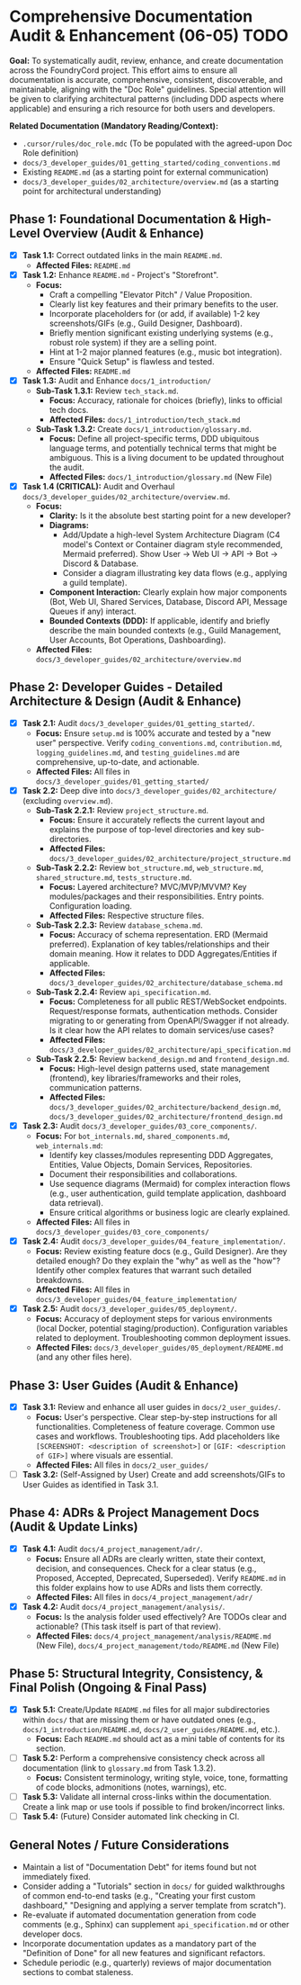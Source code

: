 # Comprehensive Documentation Audit & Enhancement (06-05) TODO

**Goal:** To systematically audit, review, enhance, and create documentation across the FoundryCord project. This effort aims to ensure all documentation is accurate, comprehensive, consistent, discoverable, and maintainable, aligning with the "Doc Role" guidelines. Special attention will be given to clarifying architectural patterns (including DDD aspects where applicable) and ensuring a rich resource for both users and developers.

**Related Documentation (Mandatory Reading/Context):**
*   `.cursor/rules/doc_role.mdc` (To be populated with the agreed-upon Doc Role definition)
*   `docs/3_developer_guides/01_getting_started/coding_conventions.md`
*   Existing `README.md` (as a starting point for external communication)
*   `docs/3_developer_guides/02_architecture/overview.md` (as a starting point for architectural understanding)

## Phase 1: Foundational Documentation & High-Level Overview (Audit & Enhance)

*   [x] **Task 1.1:** Correct outdated links in the main `README.md`.
    *   **Affected Files:** `README.md`
*   [x] **Task 1.2:** Enhance `README.md` - Project's "Storefront".
    *   **Focus:**
        *   Craft a compelling "Elevator Pitch" / Value Proposition.
        *   Clearly list key features and their primary benefits to the user.
        *   Incorporate placeholders for (or add, if available) 1-2 key screenshots/GIFs (e.g., Guild Designer, Dashboard).
        *   Briefly mention significant existing underlying systems (e.g., robust role system) if they are a selling point.
        *   Hint at 1-2 major planned features (e.g., music bot integration).
        *   Ensure "Quick Setup" is flawless and tested.
    *   **Affected Files:** `README.md`
*   [x] **Task 1.3:** Audit and Enhance `docs/1_introduction/`
    *   **Sub-Task 1.3.1:** Review `tech_stack.md`.
        *   **Focus:** Accuracy, rationale for choices (briefly), links to official tech docs.
        *   **Affected Files:** `docs/1_introduction/tech_stack.md`
    *   **Sub-Task 1.3.2:** Create `docs/1_introduction/glossary.md`.
        *   **Focus:** Define all project-specific terms, DDD ubiquitous language terms, and potentially technical terms that might be ambiguous. This is a living document to be updated throughout the audit.
        *   **Affected Files:** `docs/1_introduction/glossary.md` (New File)
*   [x] **Task 1.4 (CRITICAL):** Audit and Overhaul `docs/3_developer_guides/02_architecture/overview.md`.
    *   **Focus:**
        *   **Clarity:** Is it the absolute best starting point for a new developer?
        *   **Diagrams:**
            *   Add/Update a high-level System Architecture Diagram (C4 model's Context or Container diagram style recommended, Mermaid preferred). Show User -> Web UI -> API -> Bot -> Discord & Database.
            *   Consider a diagram illustrating key data flows (e.g., applying a guild template).
        *   **Component Interaction:** Clearly explain how major components (Bot, Web UI, Shared Services, Database, Discord API, Message Queues if any) interact.
        *   **Bounded Contexts (DDD):** If applicable, identify and briefly describe the main bounded contexts (e.g., Guild Management, User Accounts, Bot Operations, Dashboarding).
    *   **Affected Files:** `docs/3_developer_guides/02_architecture/overview.md`

## Phase 2: Developer Guides - Detailed Architecture & Design (Audit & Enhance)

*   [x] **Task 2.1:** Audit `docs/3_developer_guides/01_getting_started/`.
    *   **Focus:** Ensure `setup.md` is 100% accurate and tested by a "new user" perspective. Verify `coding_conventions.md`, `contribution.md`, `logging_guidelines.md`, and `testing_guidelines.md` are comprehensive, up-to-date, and actionable.
    *   **Affected Files:** All files in `docs/3_developer_guides/01_getting_started/`
*   [x] **Task 2.2:** Deep dive into `docs/3_developer_guides/02_architecture/` (excluding `overview.md`).
    *   **Sub-Task 2.2.1:** Review `project_structure.md`.
        *   **Focus:** Ensure it accurately reflects the current layout and explains the purpose of top-level directories and key sub-directories.
        *   **Affected Files:** `docs/3_developer_guides/02_architecture/project_structure.md`
    *   **Sub-Task 2.2.2:** Review `bot_structure.md`, `web_structure.md`, `shared_structure.md`, `tests_structure.md`.
        *   **Focus:** Layered architecture? MVC/MVP/MVVM? Key modules/packages and their responsibilities. Entry points. Configuration loading.
        *   **Affected Files:** Respective structure files.
    *   **Sub-Task 2.2.3:** Review `database_schema.md`.
        *   **Focus:** Accuracy of schema representation. ERD (Mermaid preferred). Explanation of key tables/relationships and their domain meaning. How it relates to DDD Aggregates/Entities if applicable.
        *   **Affected Files:** `docs/3_developer_guides/02_architecture/database_schema.md`
    *   **Sub-Task 2.2.4:** Review `api_specification.md`.
        *   **Focus:** Completeness for all public REST/WebSocket endpoints. Request/response formats, authentication methods. Consider migrating to or generating from OpenAPI/Swagger if not already. Is it clear how the API relates to domain services/use cases?
        *   **Affected Files:** `docs/3_developer_guides/02_architecture/api_specification.md`
    *   **Sub-Task 2.2.5:** Review `backend_design.md` and `frontend_design.md`.
        *   **Focus:** High-level design patterns used, state management (frontend), key libraries/frameworks and their roles, communication patterns.
        *   **Affected Files:** `docs/3_developer_guides/02_architecture/backend_design.md`, `docs/3_developer_guides/02_architecture/frontend_design.md`
*   [x] **Task 2.3:** Audit `docs/3_developer_guides/03_core_components/`.
    *   **Focus:** For `bot_internals.md`, `shared_components.md`, `web_internals.md`:
        *   Identify key classes/modules representing DDD Aggregates, Entities, Value Objects, Domain Services, Repositories.
        *   Document their responsibilities and collaborations.
        *   Use sequence diagrams (Mermaid) for complex interaction flows (e.g., user authentication, guild template application, dashboard data retrieval).
        *   Ensure critical algorithms or business logic are clearly explained.
    *   **Affected Files:** All files in `docs/3_developer_guides/03_core_components/`
*   [x] **Task 2.4:** Audit `docs/3_developer_guides/04_feature_implementation/`.
    *   **Focus:** Review existing feature docs (e.g., Guild Designer). Are they detailed enough? Do they explain the "why" as well as the "how"? Identify other complex features that warrant such detailed breakdowns.
    *   **Affected Files:** All files in `docs/3_developer_guides/04_feature_implementation/`
*   [x] **Task 2.5:** Audit `docs/3_developer_guides/05_deployment/`.
    *   **Focus:** Accuracy of deployment steps for various environments (local Docker, potential staging/production). Configuration variables related to deployment. Troubleshooting common deployment issues.
    *   **Affected Files:** `docs/3_developer_guides/05_deployment/README.md` (and any other files here).

## Phase 3: User Guides (Audit & Enhance)

*   [x] **Task 3.1:** Review and enhance all user guides in `docs/2_user_guides/`.
    *   **Focus:** User's perspective. Clear step-by-step instructions for all functionalities. Completeness of feature coverage. Common use cases and workflows. Troubleshooting tips. Add placeholders like `[SCREENSHOT: <description of screenshot>]` or `[GIF: <description of GIF>]` where visuals are essential.
    *   **Affected Files:** All files in `docs/2_user_guides/`
*   [ ] **Task 3.2:** (Self-Assigned by User) Create and add screenshots/GIFs to User Guides as identified in Task 3.1.

## Phase 4: ADRs & Project Management Docs (Audit & Update Links)

*   [x] **Task 4.1:** Audit `docs/4_project_management/adr/`.
    *   **Focus:** Ensure all ADRs are clearly written, state their context, decision, and consequences. Check for a clear status (e.g., Proposed, Accepted, Deprecated, Superseded). Verify `README.md` in this folder explains how to use ADRs and lists them correctly.
    *   **Affected Files:** All files in `docs/4_project_management/adr/`
*   [x] **Task 4.2:** Audit `docs/4_project_management/analysis/`.
    *   **Focus:** Is the analysis folder used effectively? Are TODOs clear and actionable? (This task itself is part of that review).
    *   **Affected Files:** `docs/4_project_management/analysis/README.md` (New File), `docs/4_project_management/todo/README.md` (New File)

## Phase 5: Structural Integrity, Consistency, & Final Polish (Ongoing & Final Pass)

*   [x] **Task 5.1:** Create/Update `README.md` files for all major subdirectories within `docs/` that are missing them or have outdated ones (e.g., `docs/1_introduction/README.md`, `docs/2_user_guides/README.md`, etc.).
    *   **Focus:** Each `README.md` should act as a mini table of contents for its section.
*   [ ] **Task 5.2:** Perform a comprehensive consistency check across all documentation (link to `glossary.md` from Task 1.3.2).
    *   **Focus:** Consistent terminology, writing style, voice, tone, formatting of code blocks, admonitions (notes, warnings), etc.
*   [ ] **Task 5.3:** Validate all internal cross-links within the documentation. Create a link map or use tools if possible to find broken/incorrect links.
*   [ ] **Task 5.4:** (Future) Consider automated link checking in CI.

## General Notes / Future Considerations

*   Maintain a list of "Documentation Debt" for items found but not immediately fixed.
*   Consider adding a "Tutorials" section in `docs/` for guided walkthroughs of common end-to-end tasks (e.g., "Creating your first custom dashboard," "Designing and applying a server template from scratch").
*   Re-evaluate if automated documentation generation from code comments (e.g., Sphinx) can supplement `api_specification.md` or other developer docs.
*   Incorporate documentation updates as a mandatory part of the "Definition of Done" for all new features and significant refactors.
*   Schedule periodic (e.g., quarterly) reviews of major documentation sections to combat staleness.